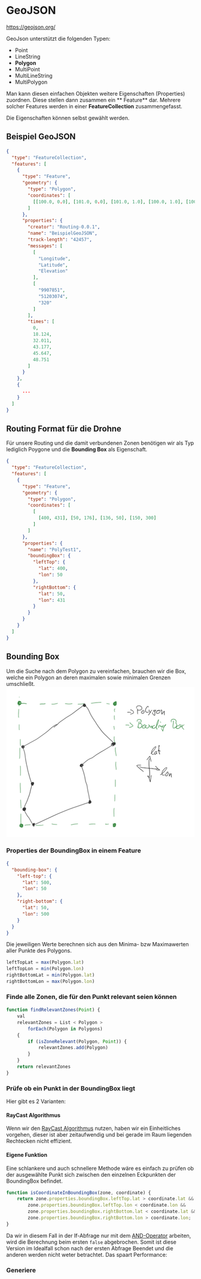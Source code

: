 # GeoJSON

https://geojson.org/

GeoJson unterstützt die folgenden Typen:

- Point
- LineString
- **Polygon**
- MultiPoint
- MultiLineString
- MultiPolygon

Man kann diesen einfachen Objekten weitere Eigenschaften (Properties) zuordnen. Diese stellen dann zusammen ein **
Feature** dar.
Mehrere solcher Features werden in einer **FeatureCollection** zusammengefasst.

Die Eigenschaften können selbst gewählt werden.

## Beispiel GeoJSON

```json
{
  "type": "FeatureCollection",
  "features": [
    {
      "type": "Feature",
      "geometry": {
        "type": "Polygon",
        "coordinates": [
          [[100.0, 0.0], [101.0, 0.0], [101.0, 1.0], [100.0, 1.0], [100.0, 0.0]]
        ]
      },
      "properties": {
        "creator": "Routing-0.0.1",
        "name": "BeispielGeoJSON",
        "track-length": "42457",
        "messages": [
          [
            "Longitude",
            "Latitude",
            "Elevation"
          ],
          [
            "9907851",
            "51203074",
            "320"
          ]
        ],
        "times": [
          0,
          18.124,
          32.011,
          43.177,
          45.647,
          48.751
        ]
      }
    },
    {
      ...
    }
  ]
}
```

## Routing Format für die Drohne

Für unsere Routing und die damit verbundenen Zonen benötigen wir als Typ lediglich Poygone und die **Bounding Box** als
Eigenschaft.

```json
{
  "type": "FeatureCollection",
  "features": [
    {
      "type": "Feature",
      "geometry": {
        "type": "Polygon",
        "coordinates": [
          [
            [400, 431], [50, 176], [136, 50], [150, 300]
          ]
        ]
      },
      "properties": {
        "name": "PolyTest1",
        "boundingBox": {
          "leftTop": {
            "lat": 400,
            "lon": 50
          },
          "rightBottom": {
            "lat": 50,
            "lon": 431
          }
        }
      }
    }
  ]
}


```
## Bounding Box

Um die Suche nach dem Polygon zu vereinfachen, brauchen wir die Box, welche ein Polygon an deren maximalen sowie
minimalen Grenzen umschließt.
![Bounding Box](../assets/bounding-box.jpeg)

### Properties der BoundingBox in einem Feature

```json
{
  "bounding-box": {
    "left-top": {
      "lat": 500,
      "lon": 50
    },
    "right-bottom": {
      "lat": 50,
      "lon": 500
    }
  }
}
```
Die jeweiligen Werte berechnen sich aus den Minima- bzw Maximawerten aller Punkte des Polygons. 
```js
leftTopLat = max(Polygon.lat)
leftTopLon = min(Polygon.lon)
rightBottomLat = min(Polygon.lat)
rightBottomLon = max(Polygon.lon)
```


### Finde alle Zonen, die für den Punkt relevant seien können

```js
function findRelevantZones(Point) {
    val
    relevantZones = List < Polygon >
        forEach(Polygon in Polygons)
    {
        if (isZoneRelevant(Polygon, Point)) {
            relevantZones.add(Polygon)
        }
    }
    return relevantZones
}
```

### Prüfe ob ein Punkt in der BoundingBox liegt

Hier gibt es 2 Varianten:

#### RayCast Algorithmus

Wenn wir den [RayCast Algorithmus](../Ray-Casting-Algorithm) nutzen, haben wir ein Einheitliches vorgehen, dieser
ist aber zeitaufwendig und bei gerade im Raum liegenden Rechtecken nicht effizient.

#### Eigene Funktion

Eine schlankere und auch schnellere Methode wäre es einfach zu prüfen ob der ausgewählte Punkt sich zwischen den
einzelnen Eckpunkten der BoundingBox befindet.

```js
function isCoordinateInBoundingBox(zone, coordinate) {
    return zone.properties.boundingBox.leftTop.lat > coordinate.lat &&
        zone.properties.boundingBox.leftTop.lon < coordinate.lon &&
        zone.properties.boundingBox.rightBottom.lat < coordinate.lat &&
        zone.properties.boundingBox.rightBottom.lon > coordinate.lon;
}
```

Da wir in diesem Fall in der If-Abfrage nur mit
dem [AND-Operator](https://developer.mozilla.org/en-US/docs/Web/JavaScript/Reference/Operators/Logical_AND) arbeiten,
wird die Berechnung beim ersten `false` abgebrochen. Somit ist diese Version im Idealfall schon nach der ersten Abfrage
Beendet und die anderen werden nicht weter betrachtet. Das spaart Performance:

### Generiere 